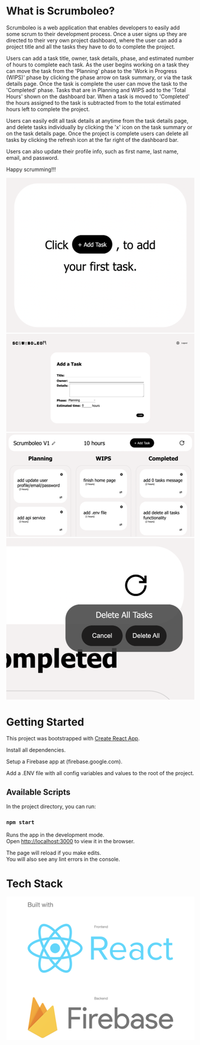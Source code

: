 # What is Scrumboleo?

Scrumboleo is a web application that enables developers to easily add some scrum to their development process. Once a user signs up they are directed to their very own project dashboard, where the user can add a project title and all the tasks they have to do to complete the project.

Users can add a task title, owner, task details, phase, and estimated number of hours to complete each task. As the user begins working on a task they can move the task from the 'Planning' phase to the 'Work in Progress (WIPS)' phase by clicking the phase arrow on task summary, or via the task details page. Once the task is complete the user can move the task to the 'Completed' phase. Tasks that are in Planning and WIPS add to the 'Total Hours' shown on the dashboard bar. When a task is moved to 'Completed' the hours assigned to the task is subtracted from to the total estimated hours left to complete the project.

Users can easily edit all task details at anytime from the task details page, and delete tasks individually by clicking the 'x' icon on the task summary or on the task details page. Once the project is complete users can delete all tasks by clicking the refresh icon at the far right of the dashboard bar.

Users can also update their profile info, such as first name, last name, email, and password.

Happy scrumming!!!


![screenshot](https://github.com/richsbrown/scrumboleo/blob/master/src/assets/addTask.png)
![screenshot](https://github.com/richsbrown/scrumboleo/blob/master/src/assets/addTaskPage.png)
![screenshot](https://github.com/richsbrown/scrumboleo/blob/master/src/assets/dashboard.png)
![screenshot](https://github.com/richsbrown/scrumboleo/blob/master/src/assets/deleteAll.png)



# Getting Started

This project was bootstrapped with [Create React App](https://github.com/facebook/create-react-app).

Install all dependencies.

Setup a Firebase app at (firebase.google.com).

Add a .ENV file with all config variables and values to the root of the project.


## Available Scripts

In the project directory, you can run:


### `npm start`

Runs the app in the development mode.\
Open [http://localhost:3000](http://localhost:3000) to view it in the browser.

The page will reload if you make edits.\
You will also see any lint errors in the console.


# Tech Stack
![screenshot](https://github.com/richsbrown/scrumboleo/blob/master/src/assets/techStack.png)